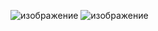 ![изображение](https://user-images.githubusercontent.com/61756803/140622726-6ddcedfa-fe48-4e15-9f31-86dfe93ff174.png)
![изображение](https://user-images.githubusercontent.com/61756803/140622751-ff911070-bdeb-472a-9351-21201a95eaf3.png)

